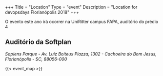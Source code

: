 +++
Title = "Location"
Type = "event"
Description = "Location for devopsdays Florianópolis 2018"
+++

O evento este ano irá ocorrer na UniRitter campus FAPA, auditório do prédio 4
## Auditório da Softplan
*Sapiens Parque - Av. Luiz Boiteux Piazza, 1302 - Cachoeira do Bom Jesus, Florianópolis - SC, 88056-000*

<!-- Uncomment this only if you have set the coordinates for your location in the config yaml. Get Latitude and Longitude of a Point: http://itouchmap.com/latlong.html -->
{{< event_map >}}
